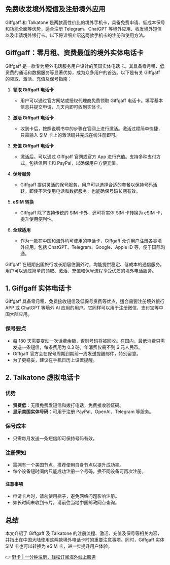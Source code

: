 ## 免费收发境外短信及注册境外应用

Giffgaff 和 Talkatone 是两款高性价比的境外手机卡，具备免费申请、低成本保号和功能全面等优势，适合注册 Telegram、ChatGPT 等境外应用、收发境外短信以及申请境外银行卡。以下将详细介绍这两款手机卡的注册和使用方法。

## Giffgaff：零月租、资费最低的境外实体电话卡

Giffgaff 是一款专为境外电话服务用户设计的英国实体电话卡。其具备零月租、低资费的通话和数据服务等显著优势，成为众多用户的首选。以下是有关 Giffgaff 的领取、激活、充值及保号指南：

1. **领取 Giffgaff 电话卡**
   - 用户可以通过官方网站或授权代理商免费领取 Giffgaff 电话卡。填写基本信息并提交申请，几天内即可收到实体卡。
  
2. **激活 Giffgaff 电话卡**
   - 收到卡后，按照说明书中的步骤在官网上进行激活。激活过程简单快捷，只需输入 SIM 卡上的激活码并完成在线注册即可。
  
3. **充值 Giffgaff 电话卡**
   - 激活后，可以通过 Giffgaff 官网或官方 App 进行充值。支持多种支付方式，包括信用卡和 PayPal，以确保用户方便充值。
  
4. **保号服务**
   - Giffgaff 提供灵活的保号服务，用户可以选择合适的套餐以保持号码活跃。即使不常使用电话和数据服务，也能确保号码长期有效。
  
5. **eSIM 转换**
   - Giffgaff 除了支持传统的 SIM 卡外，还可将实体 SIM 卡转换为 eSIM 卡，提升使用便利性。
  
6. **全球适用**
   - 作为一款在中国和海外均可使用的电话卡，Giffgaff 允许用户注册各类境外应用，包括 ChatGPT、Telegram、Google、Apple ID 等，便于国际沟通。

Giffgaff 在短期出国旅行或长期居住国外时，均能提供稳定、低成本的通信服务。用户可以通过简单的领取、激活、充值和保号流程享受优质的境外电话服务。

## 1. Giffgaff 实体电话卡

Giffgaff 具备零月租、免费接收短信及低保号资费等优点，适合需要注册境外银行 APP 或 ChatGPT 等境外 AI 应用的用户。它同样可以用于注册微信、支付宝等中国大陆应用。

### 保号要点
- 每 180 天需要变动一次话费余额，否则号码将被回收。在国内，最低消费只需发送一条短信，每条费用为 0.3 磅，年消费仅需不到 6 元人民币。
- Giffgaff 官方会在保号周期到期前一周发送提醒邮件，特别留意。
- 为了更稳妥，建议在手机日历上设置提醒。

## 2. Talkatone 虚拟电话卡

### 优势
- **资费低**：无限免费发短信和拨打电话，免费接收验证码。
- **显示美国实体号码**：可用于注册 PayPal、OpenAI、Telegram 等服务。 

### 保号成本
- 只需每月发送一条短信即可保持号码有效。

### 注册需知
- 需拥有一个美国节点，推荐使用自身节点以提升成功率。
- 每个设备短时间内只能成功注册一个号码，换不同设备可再次注册。

#### 注意事项
- 申请卡片时，请勿使用梯子，避免网络问题影响注册。
- 如长时间未收到卡片，请前往当地中国邮政网点查询。

## 总结

本文介绍了 Giffgaff 及 Talkatone 的注册流程、激活、充值及保号等相关内容，并指出在中国大陆使用这两款境外电话卡时的重要注意事项。同时，Giffgaff 实体 SIM 卡也可以转换为 eSIM 卡，进一步提升用户体验。

👉 [野卡 | 一分钟注册，轻松订阅海外线上服务](https://bit.ly/bewildcard)
